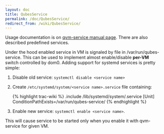 ```yaml
---
layout: doc
title: QubesService
permalink: /doc/QubesService/
redirect_from: /wiki/QubesService/
---
```


Usage documentation is on [qvm-service manual page](/doc/Dom0Tools/QvmService/). There are also described predefined services.

Under the hood enabled service in VM is signaled by file in /var/run/qubes-service. This can be used to implement almost enable/disable **per-VM** switch controlled by dom0. Adding support for systemd services is pretty simple:

1.  Disable old service: `systemctl disable <service name>`
2.  Create `/etc/systemd/system/<service name>.service` file containing:

    {% highlight trac-wiki %}
    .include /lib/systemd/system/<service name>.service
    [Unit]
    ConditionPathExists=/var/run/qubes-service/<service name>
    {% endhighlight %}

3.  Enable new service: `systemctl enable <service name>`.

This will cause service to be started only when you enable it with qvm-service for given VM.
